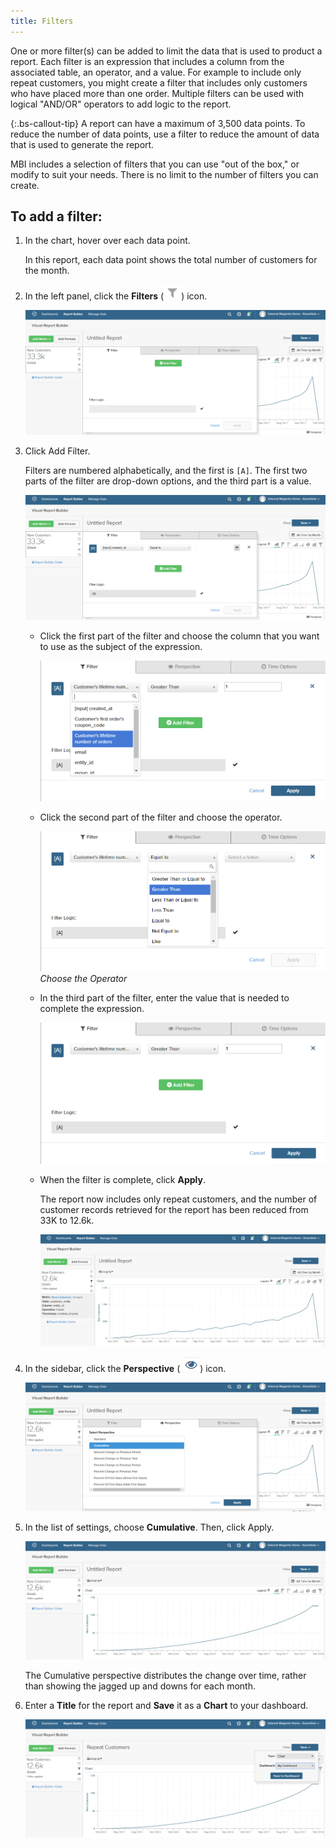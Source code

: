 ```yaml
---
title: Filters
---
```


One or more filter(s) can be added to limit the data that is used to product a report. Each filter is an expression that includes a column from the associated table, an operator, and a value. For example to include only repeat customers, you might create a filter that includes only customers who have placed more than one order. Multiple filters can be used with logical "AND/OR" operators to add logic to the report.

{:.bs-callout-tip}
A report can have a maximum of 3,500 data points. To reduce the number of data points, use a filter to reduce the amount of data that is used to generate the report.

MBI includes a selection of filters that you can use "out of the box," or modify to suit your needs. There is no limit to the number of filters you can create.

## To add a filter:

1. In the chart, hover over each data point.

   In this report, each data point shows the total number of customers for the month.

1. In the left panel, click the **Filters** (![](../../assets/magento-bi-btn-filter.png)) icon.

    ![Add Filter](../../assets/magento-bi-report-builder-filter-add.png)<!--{: .zoom}-->

1. Click <span class="btn">Add Filter</span>.

    Filters are numbered alphabetically, and the first is `[A]`. The first two parts of the filter are drop-down options, and the third part is a value.

      ![](../../assets/magento-bi-report-builder-filter-add-a.png)<!--{: .zoom}-->

    * Click the first part of the filter and choose the column that you want to use as the subject of the expression.

        ![Choose First Part of Filter](../../assets/magento-bi-report-builder-filter-part1.png)<!--{: .zoom}-->

    * Click the second part of the filter and choose the operator.

        ![Choose the operator](../../assets/magento-bi-report-builder-filter-part2.png)<!--{: .zoom}-->
        *Choose the Operator*

    * In the third part of the filter, enter the value that is needed to complete the expression.

        ![Enter the value](../../assets/magento-bi-report-builder-filter-part3.png)<!--{: .zoom}-->

    * When the filter is complete, click **Apply**.

        The report now includes only repeat customers, and the number of customer records retrieved for the report has been reduced from 33K to 12.6k.

        ![Filtered Report](../../assets/magento-bi-report-builder-filter-report.png)<!--{: .zoom}-->

1. In the sidebar, click the **Perspective** ( ![](../../assets/magento-bi-btn-perspective.png)) icon.

    ![Perspective](../../assets/magento-bi-report-builder-filter-perspective.png)<!--{: .zoom}-->

1. In the list of settings, choose **Cumulative**. Then, click <span class="btn">Apply</span>.

    ![Cumulative Perspective](../../assets/magento-bi-report-builder-filter-perspective-cumulative.png)<!--{: .zoom}-->

    The Cumulative perspective distributes the change over time, rather than showing the jagged up and downs for each month.

1. Enter a **Title** for the report and **Save** it as a **Chart** to your dashboard.

    ![Save to Dashboard](../../assets/magento-bi-report-builder-filter-perspective-cumulative-save.png)<!--{: .zoom}-->

